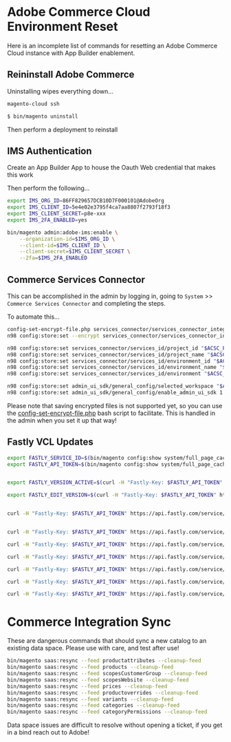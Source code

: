 # Adobe Commerce Cloud Environment Reset

Here is an incomplete list of commands for resetting an Adobe Commerce Cloud instance with App Builder enablement.

## Reininstall Adobe Commerce

Uninstalling wipes everything down...

```bash
magento-cloud ssh

$ bin/magento uninstall
```

Then perform a deployment to reinstall

## IMS Authentication

Create an App Builder App to house the Oauth Web credential that makes this work

Then perform the following...

```bash
export IMS_ORG_ID=86FF829657DCB10D7F000101@AdobeOrg
export IMS_CLIENT_ID=5e4e02e3795f4ca7aa8807f2793f18f3
export IMS_CLIENT_SECRET=p8e-xxx
export IMS_2FA_ENABLED=yes

bin/magento admin:adobe-ims:enable \
    --organization-id=$IMS_ORG_ID \
    --client-id=$IMS_CLIENT_ID \
    --client-secret=$IMS_CLIENT_SECRET \
    --2fa=$IMS_2FA_ENABLED
```

## Commerce Services Connector

This can be accomplished in the admin by logging in, going to `System` >> `Commerce Services Connector` and completing the steps. 

To automate this...

```bash
config-set-encrypt-file.php services_connector/services_connector_integration/production_private_key $ACSC_PROD_PRIVATE_KEY
n98 config:store:set --encrypt services_connector/services_connector_integration/production_api_key $ACSC_PROD_API_KEY

n98 config:store:set services_connector/services_id/project_id "$ACSC_PROJECT_ID"
n98 config:store:set services_connector/services_id/project_name "$ACSC_PROJECT_NAME"
n98 config:store:set services_connector/services_id/environment_id "$ACSC_ENV_ID"
n98 config:store:set services_connector/services_id/environment_name "$ACSC_ENV_NAME"
n98 config:store:set services_connector/services_id/environment "$ACSC_ENV"

n98 config:store:set admin_ui_sdk/general_config/selected_workspace "$ACSC_WORKSPACE"
n98 config:store:set admin_ui_sdk/general_config/enable_admin_ui_sdk 1
```

Please note that saving encrypted files is not supported yet, so you can use the [config-set-encrypt-file.php](https://github.com/BlueAcornInc/adobe-commerce/blob/production/.devcontainer/bin/config-set-encrypt-file.php) bash script to facilitate. This is handled in the admin when you set it up that way!

## Fastly VCL Updates

```bash
export FASTLY_SERVICE_ID=$(bin/magento config:show system/full_page_cache/fastly/fastly_service_id)
export FASTLY_API_TOKEN=$(bin/magento config:show system/full_page_cache/fastly/fastly_api_key)


export FASTLY_VERSION_ACTIVE=$(curl -H "Fastly-Key: $FASTLY_API_TOKEN" https://api.fastly.com/service/$FASTLY_SERVICE_ID/version/active | jq .number) 

export FASTLY_EDIT_VERSION=$(curl -H "Fastly-Key: $FASTLY_API_TOKEN" https://api.fastly.com/service/$FASTLY_SERVICE_ID/version/$FASTLY_VERSION_ACTIVE/clone -X PUT | jq .number)


curl -H "Fastly-Key: $FASTLY_API_TOKEN" https://api.fastly.com/service/$FASTLY_SERVICE_ID/version/active # Get Active Version


curl -H "Fastly-Key: $FASTLY_API_TOKEN" https://api.fastly.com/service/$FASTLY_SERVICE_ID/version/$FASTLY_VERSION_ACTIVE/clone -X PUT # Clone the active version

curl -H "Fastly-Key: $FASTLY_API_TOKEN" https://api.fastly.com/service/$FASTLY_SERVICE_ID/version/$FASTLY_EDIT_VERSION/snippet/magentomodule_csp_medallia_staging # Fetches a VCL Snippet 

curl -H "Fastly-Key: $FASTLY_API_TOKEN" https://api.fastly.com/service/$FASTLY_SERVICE_ID/version/$FASTLY_EDIT_VERSION/snippet/magentomodule_csp_medallia_staging -X DELETE # Deletes the Snippet

curl -H "Fastly-Key: $FASTLY_API_TOKEN" https://api.fastly.com/service/$FASTLY_SERVICE_ID/version/$FASTLY_EDIT_VERSION/validate # Validate the change you just made

curl -H "Fastly-Key: $FASTLY_API_TOKEN" https://api.fastly.com/service/$FASTLY_SERVICE_ID/version/$FASTLY_EDIT_VERSION/activate -X PUT # Activate the change

curl -H "Fastly-Key: $FASTLY_API_TOKEN" https://api.fastly.com/service/$FASTLY_SERVICE_ID/version/$FASTLY_EDIT_VERSION/validate # validate again!
```

# Commerce Integration Sync

These are dangerous commands that should sync a new catalog to an existing data space. Please use with care, and test after use!

```bash
bin/magento saas:resync --feed productattributes --cleanup-feed
bin/magento saas:resync --feed products --cleanup-feed
bin/magento saas:resync --feed scopesCustomerGroup --cleanup-feed
bin/magento saas:resync --feed scopesWebsite --cleanup-feed
bin/magento saas:resync --feed prices --cleanup-feed
bin/magento saas:resync --feed productoverrides --cleanup-feed
bin/magento saas:resync --feed variants --cleanup-feed
bin/magento saas:resync --feed categories --cleanup-feed
bin/magento saas:resync --feed categoryPermissions --cleanup-feed
```

Data space issues are difficult to resolve without opening a ticket, if you get in a bind reach out to Adobe!